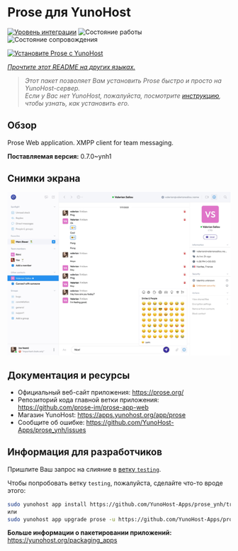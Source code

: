 <!--
Важно: этот README был автоматически сгенерирован <https://github.com/YunoHost/apps/tree/master/tools/readme_generator>
Он НЕ ДОЛЖЕН редактироваться вручную.
-->

# Prose для YunoHost

[![Уровень интеграции](https://apps.yunohost.org/badge/integration/prose)](https://ci-apps.yunohost.org/ci/apps/prose/)
![Состояние работы](https://apps.yunohost.org/badge/state/prose)
![Состояние сопровождения](https://apps.yunohost.org/badge/maintained/prose)

[![Установите Prose с YunoHost](https://install-app.yunohost.org/install-with-yunohost.svg)](https://install-app.yunohost.org/?app=prose)

*[Прочтите этот README на других языках.](./ALL_README.md)*

> *Этот пакет позволяет Вам установить Prose быстро и просто на YunoHost-сервер.*  
> *Если у Вас нет YunoHost, пожалуйста, посмотрите [инструкцию](https://yunohost.org/install), чтобы узнать, как установить его.*

## Обзор

Prose Web application. XMPP client for team messaging.


**Поставляемая версия:** 0.7.0~ynh1

## Снимки экрана

![Снимок экрана Prose](./doc/screenshots/screenshot.jpg)

## Документация и ресурсы

- Официальный веб-сайт приложения: <https://prose.org/>
- Репозиторий кода главной ветки приложения: <https://github.com/prose-im/prose-app-web>
- Магазин YunoHost: <https://apps.yunohost.org/app/prose>
- Сообщите об ошибке: <https://github.com/YunoHost-Apps/prose_ynh/issues>

## Информация для разработчиков

Пришлите Ваш запрос на слияние в [ветку `testing`](https://github.com/YunoHost-Apps/prose_ynh/tree/testing).

Чтобы попробовать ветку `testing`, пожалуйста, сделайте что-то вроде этого:

```bash
sudo yunohost app install https://github.com/YunoHost-Apps/prose_ynh/tree/testing --debug
или
sudo yunohost app upgrade prose -u https://github.com/YunoHost-Apps/prose_ynh/tree/testing --debug
```

**Больше информации о пакетировании приложений:** <https://yunohost.org/packaging_apps>
